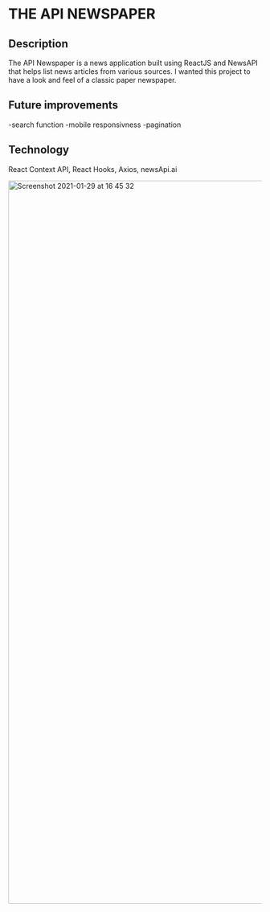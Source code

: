 # THE API NEWSPAPER

## Description

The API Newspaper is a news application built using ReactJS and NewsAPI that helps list news articles from various sources.
I wanted this project to have a look and feel of a classic paper newspaper.

## Future improvements

-search function
-mobile responsivness
-pagination

## Technology

React Context API, React Hooks, Axios, newsApi.ai

<img width="1440" alt="Screenshot 2021-01-29 at 16 45 32" src="https://user-images.githubusercontent.com/59875556/106297426-fad47500-6252-11eb-90af-b39ef8d60423.png">
